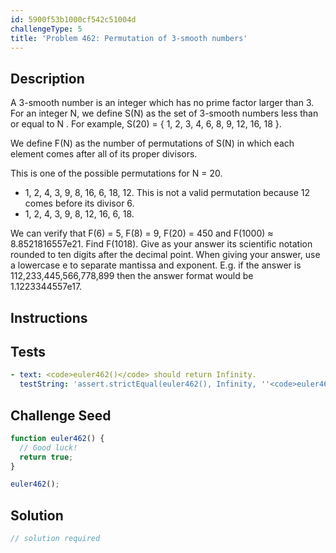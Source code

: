 ```yaml
---
id: 5900f53b1000cf542c51004d
challengeType: 5
title: 'Problem 462: Permutation of 3-smooth numbers'
---
```


## Description
<section id='description'>
A 3-smooth number is an integer which has no prime factor larger than 3. For an integer N, we define S(N) as the set of 3-smooth numbers less than or equal to N . For example, S(20) = { 1, 2, 3, 4, 6, 8, 9, 12, 16, 18 }.


We define F(N) as the number of permutations of S(N) in which each element comes after all of its proper divisors.


This is one of the possible permutations for N = 20.
- 1, 2, 4, 3, 9, 8, 16, 6, 18, 12.
This is not a valid permutation because 12 comes before its divisor 6.
- 1, 2, 4, 3, 9, 8, 12, 16, 6, 18.


We can verify that F(6) = 5, F(8) = 9, F(20) = 450 and F(1000) ≈ 8.8521816557e21.
Find F(1018). Give as your answer its scientific notation rounded to ten digits after the decimal point.
When giving your answer, use a lowercase e to separate mantissa and exponent. E.g. if the answer is 112,233,445,566,778,899 then the answer format would be 1.1223344557e17.
</section>

## Instructions
<section id='instructions'>

</section>

## Tests
<section id='tests'>

```yml
- text: <code>euler462()</code> should return Infinity.
  testString: 'assert.strictEqual(euler462(), Infinity, ''<code>euler462()</code> should return Infinity.'');'

```

</section>

## Challenge Seed
<section id='challengeSeed'>

<div id='js-seed'>

```js
function euler462() {
  // Good luck!
  return true;
}

euler462();
```

</div>



</section>

## Solution
<section id='solution'>

```js
// solution required
```
</section>

